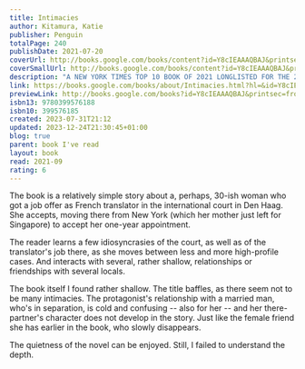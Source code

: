 ```yaml
---
title: Intimacies
author: Kitamura, Katie
publisher: Penguin
totalPage: 240
publishDate: 2021-07-20
coverUrl: http://books.google.com/books/content?id=Y8cIEAAAQBAJ&printsec=frontcover&img=1&zoom=1&edge=curl&source=gbs_api
coverSmallUrl: http://books.google.com/books/content?id=Y8cIEAAAQBAJ&printsec=frontcover&img=1&zoom=5&edge=curl&source=gbs_api
description: "A NEW YORK TIMES TOP 10 BOOK OF 2021 LONGLISTED FOR THE 2021 NATIONAL BOOK AWARD IN FICTION ONE OF BARACK OBAMA’S FAVORITE 2021 READS AN INSTANT NATIONAL BESTSELLER A BEST BOOK OF 2021 FROM Washington Post, Vogue, Time, Oprah Daily, New York Times, Los Angeles Times, San Francisco Chronicle, Atlantic, Kirkus and Entertainment Weekly “Intimacies is a haunting, precise, and morally astute novel that reads like a psychological thriller…. Katie Kitamura is a wonder.” —Dana Spiotta, author of Wayward and Eat the Document “One of the best novels I’ve read in 2021.” – Dwight Garner, The New York Times A novel from the author of A Separation, an electrifying story about a woman caught between many truths. An interpreter has come to The Hague to escape New York and work at the International Court. A woman of many languages and identities, she is looking for a place to finally call home. She's drawn into simmering personal dramas: her lover, Adriaan, is separated from his wife but still entangled in his marriage. Her friend Jana witnesses a seemingly random act of violence, a crime the interpreter becomes increasingly obsessed with as she befriends the victim's sister. And she's pulled into an explosive political controversy when she’s asked to interpret for a former president accused of war crimes. A woman of quiet passion, she confronts power, love, and violence, both in her personal intimacies and in her work at the Court. She is soon pushed to the precipice, where betrayal and heartbreak threaten to overwhelm her, forcing her to decide what she wants from her life."
link: https://books.google.com/books/about/Intimacies.html?hl=&id=Y8cIEAAAQBAJ
previewLink: http://books.google.com/books?id=Y8cIEAAAQBAJ&printsec=frontcover&dq=Katie+Kitamura,+Intimacies&hl=&as_pt=BOOKS&cd=1&source=gbs_api
isbn13: 9780399576188
isbn10: 399576185
created: 2023-07-31T21:12
updated: 2023-12-24T21:30:45+01:00
blog: true
parent: book I've read
layout: book
read: 2021-09
rating: 6
---
```

  
The book is a relatively simple story about a, perhaps, 30-ish woman who got a job offer as French translator in the international court in Den Haag. She accepts, moving there from New York (which her mother just left for Singapore) to accept her one-year appointment.   
  
The reader learns a few idiosyncrasies of the court, as well as of the translator's job there, as she moves between less and more high-profile cases. And interacts with several, rather shallow, relationships or friendships with several locals.    
  
The book itself I found rather shallow. The title baffles, as there seem not to be many intimacies. The protagonist's relationship with a married man, who's in separation, is cold and confusing -- also for her -- and her there-partner's character does not develop in the story. Just like the female friend she has earlier in the book, who slowly disappears.    
  
The quietness of the novel can be enjoyed.  Still, I failed to understand the depth.